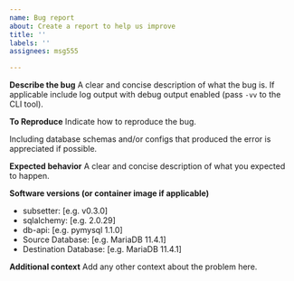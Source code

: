 ```yaml
---
name: Bug report
about: Create a report to help us improve
title: ''
labels: ''
assignees: msg555

---
```


**Describe the bug**
A clear and concise description of what the bug is. If applicable include log output with debug output enabled (pass `-vv` to the CLI tool).

**To Reproduce**
Indicate how to reproduce the bug.

Including database schemas and/or configs that produced the error is appreciated if possible.

**Expected behavior**
A clear and concise description of what you expected to happen.

**Software versions (or container image if applicable)**
 - subsetter: [e.g. v0.3.0]
 - sqlalchemy: [e.g. 2.0.29]
 - db-api: [e.g. pymysql 1.1.0]
 - Source Database: [e.g. MariaDB 11.4.1]
 - Destination Database: [e.g. MariaDB 11.4.1]

**Additional context**
Add any other context about the problem here.
